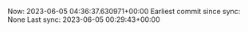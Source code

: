 Now: 2023-06-05 04:36:37.630971+00:00 Earliest commit since sync: None Last sync: 2023-06-05 00:29:43+00:00
